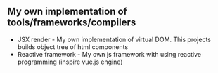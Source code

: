 ## My own implementation of tools/frameworks/compilers

- JSX render - My own implementation of virtual DOM. This projects builds object tree of html components
- Reactive framework - My own js framework with using reactive programming (inspire vue.js engine)